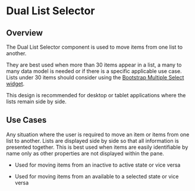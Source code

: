 # Dual List Selector


## Overview

The Dual List Selector component is used to move items from one list to another.

They are best used when more than 30 items appear in a list, a many to many data model is needed or if there is a specific applicable use case. Lists under 30 items should consider using the [Bootstrap Multiple Select widget](http://www.patternfly.org/pattern-library/widgets/#bootstrap-select).

This design is recommended for desktop or tablet applications where the lists remain side by side.

## Use Cases

Any situation where the user is required to move an item or items from one list to another. Lists are displayed side by side so that all information is presented together. This is best used when items are easily identifiable by name only as other properties are not displayed within the pane.

* Used for moving items from an inactive to active state or vice versa

* Used for moving items from an available to a selected state or vice versa
